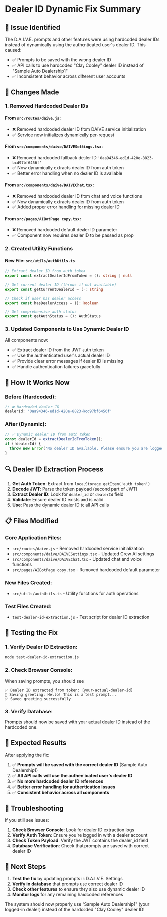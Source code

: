 # Dealer ID Dynamic Fix Summary

## 🚨 Issue Identified

The D.A.I.V.E. prompts and other features were using hardcoded dealer IDs instead of dynamically using the authenticated user's dealer ID. This caused:

- ✅ Prompts to be saved with the wrong dealer ID
- ✅ API calls to use hardcoded "Clay Cooley" dealer ID instead of "Sample Auto Dealership1"
- ✅ Inconsistent behavior across different user accounts

## 🔧 **Changes Made**

### 1. **Removed Hardcoded Dealer IDs**

#### **From `src/routes/daive.js`:**
- ❌ Removed hardcoded dealer ID from DAIVE service initialization
- ✅ Service now initializes dynamically per-request

#### **From `src/components/daive/DAIVESettings.tsx`:**
- ❌ Removed hardcoded fallback dealer ID `'0aa94346-ed1d-420e-8823-bcd97bf6456f'`
- ✅ Now dynamically extracts dealer ID from auth token
- ✅ Better error handling when no dealer ID is available

#### **From `src/components/daive/DAIVEChat.tsx`:**
- ❌ Removed hardcoded dealer ID from chat and voice functions
- ✅ Now dynamically extracts dealer ID from auth token
- ✅ Added proper error handling for missing dealer ID

#### **From `src/pages/AIBotPage copy.tsx`:**
- ❌ Removed hardcoded default dealer ID parameter
- ✅ Component now requires dealer ID to be passed as prop

### 2. **Created Utility Functions**

#### **New File: `src/utils/authUtils.ts`**
```typescript
// Extract dealer ID from auth token
export const extractDealerIdFromToken = (): string | null

// Get current dealer ID (throws if not available)
export const getCurrentDealerId = (): string

// Check if user has dealer access
export const hasDealerAccess = (): boolean

// Get comprehensive auth status
export const getAuthStatus = (): AuthStatus
```

### 3. **Updated Components to Use Dynamic Dealer ID**

All components now:
- ✅ Extract dealer ID from the JWT auth token
- ✅ Use the authenticated user's actual dealer ID
- ✅ Provide clear error messages if dealer ID is missing
- ✅ Handle authentication failures gracefully

## 🎯 **How It Works Now**

### **Before (Hardcoded):**
```typescript
// ❌ Hardcoded dealer ID
dealerId: '0aa94346-ed1d-420e-8823-bcd97bf6456f'
```

### **After (Dynamic):**
```typescript
// ✅ Dynamic dealer ID from auth token
const dealerId = extractDealerIdFromToken();
if (!dealerId) {
  throw new Error('No dealer ID available. Please ensure you are logged in with a dealer account.');
}
```

## 🔍 **Dealer ID Extraction Process**

1. **Get Auth Token**: Extract from `localStorage.getItem('auth_token')`
2. **Decode JWT**: Parse the token payload (second part of JWT)
3. **Extract Dealer ID**: Look for `dealer_id` or `dealerId` field
4. **Validate**: Ensure dealer ID exists and is valid
5. **Use**: Pass the dynamic dealer ID to all API calls

## 📋 **Files Modified**

### **Core Application Files:**
- `src/routes/daive.js` - Removed hardcoded service initialization
- `src/components/daive/DAIVESettings.tsx` - Updated Crew AI settings
- `src/components/daive/DAIVEChat.tsx` - Updated chat and voice functions
- `src/pages/AIBotPage copy.tsx` - Removed hardcoded default parameter

### **New Files Created:**
- `src/utils/authUtils.ts` - Utility functions for auth operations

### **Test Files Created:**
- `test-dealer-id-extraction.js` - Test script for dealer ID extraction

## 🧪 **Testing the Fix**

### **1. Verify Dealer ID Extraction:**
```bash
node test-dealer-id-extraction.js
```

### **2. Check Browser Console:**
When saving prompts, you should see:
```
✅ Dealer ID extracted from token: [your-actual-dealer-id]
💾 Saving greeting: Hello! This is a test prompt...
✅ Saved greeting successfully
```

### **3. Verify Database:**
Prompts should now be saved with your actual dealer ID instead of the hardcoded one.

## 🎉 **Expected Results**

After applying the fix:
1. ✅ **Prompts will be saved with the correct dealer ID** (Sample Auto Dealership1)
2. ✅ **All API calls will use the authenticated user's dealer ID**
3. ✅ **No more hardcoded dealer ID references**
4. ✅ **Better error handling for authentication issues**
5. ✅ **Consistent behavior across all components**

## 🔧 **Troubleshooting**

If you still see issues:

1. **Check Browser Console**: Look for dealer ID extraction logs
2. **Verify Auth Token**: Ensure you're logged in with a dealer account
3. **Check Token Payload**: Verify the JWT contains the dealer_id field
4. **Database Verification**: Check that prompts are saved with correct dealer ID

## 🚀 **Next Steps**

1. **Test the fix** by updating prompts in D.A.I.V.E. Settings
2. **Verify in database** that prompts use correct dealer ID
3. **Check other features** to ensure they also use dynamic dealer ID
4. **Monitor logs** for any remaining hardcoded references

The system should now properly use "Sample Auto Dealership1" (your logged-in dealer) instead of the hardcoded "Clay Cooley" dealer ID!

